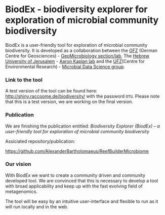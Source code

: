 # BiodEx - biodiversity explorer for exploration of microbial community biodiversity 

BiodEx is a user-friendly tool for exploration of microbial community biodiversity. It is developed as a collaboration between the [GFZ](https://www.gfz-potsdam.de) (German Centre for Geosciences) - [GeoMicrobiology section/lab](https://www.gfz-potsdam.de/en/section/geomicrobiology/overview/), The [Hebrew University of Jerusalem](https://en.huji.ac.il/en) - [Aaron Kaplan lab](https://kaplanlab.wixsite.com/kaplanlab) and the [UFZ](https://www.ufz.de/)(Centre for Environmental Research) - [Microbial Data Science group](https://www.ufz.de/index.php?de=43659).

### Link to the tool

A test version of the tool can be found here: http://shiny.raccoome.de/biodiversity/ with the password `OTU`. Please note that this is a test version, we are working on the final version.

### Publication

We are finishing the publication entitled: *Biodiversity Explorer (BiodEx) – a user-friendly tool for exploration of microbial community biodiversity*

Assiciated repository/publication:

https://github.com/AlexanderBartholomaeus/ReefBuilderMicrobiome

### Our vision 

With BiodEx we want to create a community driven and community developed tool. We are convinced that this is necessary to develop a tool with broad applicability and keep up with the fast evolving field of metagenomics. 

The tool will be easy by an intuitive user-interface and flexible to run as it will run locally and in the web.

